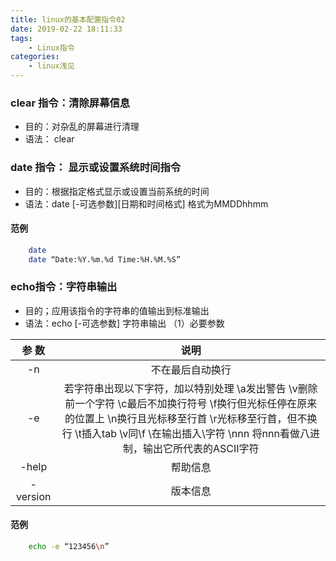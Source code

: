```yaml
---
title: linux的基本配置指令02
date: 2019-02-22 18:11:33
tags: 
    - Linux指令
categories: 
    - linux浅见
---
```

### clear 指令：清除屏幕信息
- 目的：对杂乱的屏幕进行清理
- 语法： clear

### date 指令： 显示或设置系统时间指令
- 目的：根据指定格式显示或设置当前系统的时间
- 语法：date [-可选参数][日期和时间格式]   格式为MMDDhhmm
#### 范例
```bash
    date
    date “Date:%Y.%m.%d Time:%H.%M.%S”
```
### echo指令：字符串输出
- 目的；应用该指令的字符串的值输出到标准输出
- 语法：echo [-可选参数] 字符串输出
（1）必要参数

|  参 数        |  说明    |
| :--------:    | :----: |
|-n  | 不在最后自动换行              |
|  -e       | 若字符串出现以下字符，加以特别处理 \a发出警告 \v删除前一个字符 \c最后不加换行符号 \f换行但光标任停在原来的位置上 \n换行且光标移至行首 \r光标移至行首，但不换行 \t插入tab \v同\f \\在输出插入\字符 \nnn 将nnn看做八进制，输出它所代表的ASCII字符      |
| -help       | 帮助信息    |  
|  -version       | 版本信息  |     
                      
#### 范例
```bash
    echo -e “123456\n”
```
